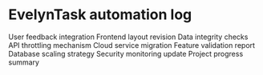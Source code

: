 # EvelynTask automation log
User feedback integration
Frontend layout revision
Data integrity checks
API throttling mechanism
Cloud service migration
Feature validation report
Database scaling strategy
Security monitoring update
Project progress summary
